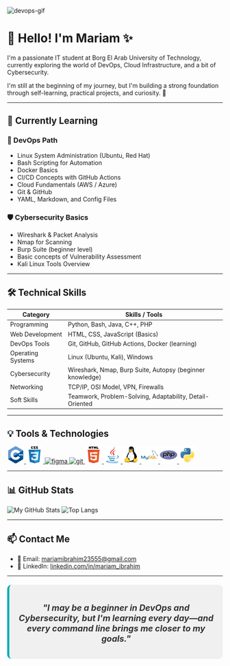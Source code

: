 <link href="https://cdnjs.cloudflare.com/ajax/libs/font-awesome/6.5.1/css/all.min.css" rel="stylesheet">
<link rel="stylesheet" href="https://cdnjs.cloudflare.com/ajax/libs/animate.css/4.1.1/animate.min.css">

![devops-gif](https://media.giphy.com/media/qgQUggAC3Pfv687qPC/giphy.gif)

<h1 class="animate__animated animate__fadeIn">👋 Hello! I'm Mariam ✨</h1>
I'm a passionate IT student at  Borg El Arab University of Technology, currently exploring the world of DevOps, Cloud Infrastructure, and a bit of Cybersecurity.

I'm still at the beginning of my journey, but I'm building a strong foundation through self-learning, practical projects, and curiosity. 🚀

---

## 🌱 Currently Learning

### 🔧 DevOps Path
- Linux System Administration (Ubuntu, Red Hat)
- Bash Scripting for Automation
- Docker Basics
- CI/CD Concepts with GitHub Actions
- Cloud Fundamentals (AWS / Azure)
- Git & GitHub
- YAML, Markdown, and Config Files

### 🛡️ Cybersecurity Basics
- Wireshark & Packet Analysis
- Nmap for Scanning
- Burp Suite (beginner level)
- Basic concepts of Vulnerability Assessment
- Kali Linux Tools Overview

---

## 🛠️ Technical Skills

| Category           | Skills / Tools                                             |
|--------------------|-------------------------------------------------------------|
| Programming         | Python, Bash, Java, C++, PHP                                |
| Web Development     | HTML, CSS, JavaScript (Basics)                              |
| DevOps Tools        | Git, GitHub, GitHub Actions, Docker (learning)              |
| Operating Systems   | Linux (Ubuntu, Kali), Windows                               |
| Cybersecurity       | Wireshark, Nmap, Burp Suite, Autopsy (beginner knowledge)  |
| Networking          | TCP/IP, OSI Model, VPN, Firewalls                           |
| Soft Skills         | Teamwork, Problem-Solving, Adaptability, Detail-Oriented   |

---

## 💡 Tools & Technologies

<p align="left">

  <a href="https://www.w3schools.com/cpp/" target="_blank">
    <img src="https://raw.githubusercontent.com/devicons/devicon/master/icons/cplusplus/cplusplus-original.svg" alt="cplusplus" width="40" height="40"/>
  </a>
  <a href="https://www.w3schools.com/css/" target="_blank">
    <img src="https://raw.githubusercontent.com/devicons/devicon/master/icons/css3/css3-original-wordmark.svg" alt="css3" width="40" height="40"/>
  </a>
  <a href="https://www.figma.com/" target="_blank">
    <img src="https://www.vectorlogo.zone/logos/figma/figma-icon.svg" alt="figma" width="40" height="40"/>
  </a>
  <a href="https://git-scm.com/" target="_blank">
    <img src="https://www.vectorlogo.zone/logos/git-scm/git-scm-icon.svg" alt="git" width="40" height="40"/>
  </a>
  <a href="https://www.w3.org/html/" target="_blank">
    <img src="https://raw.githubusercontent.com/devicons/devicon/master/icons/html5/html5-original-wordmark.svg" alt="html5" width="40" height="40"/>
  </a>
  <a href="https://www.java.com" target="_blank">
    <img src="https://raw.githubusercontent.com/devicons/devicon/master/icons/java/java-original.svg" alt="java" width="40" height="40"/>
  </a>
  <a href="https://www.linux.org/" target="_blank">
    <img src="https://raw.githubusercontent.com/devicons/devicon/master/icons/linux/linux-original.svg" alt="linux" width="40" height="40"/>
  </a>
  <a href="https://www.mysql.com/" target="_blank">
    <img src="https://raw.githubusercontent.com/devicons/devicon/master/icons/mysql/mysql-original-wordmark.svg" alt="mysql" width="40" height="40"/>
  </a>
  <a href="https://www.php.net" target="_blank">
    <img src="https://raw.githubusercontent.com/devicons/devicon/master/icons/php/php-original.svg" alt="php" width="40" height="40"/>
  </a>
  <a href="https://www.python.org" target="_blank">
    <img src="https://raw.githubusercontent.com/devicons/devicon/master/icons/python/python-original.svg" alt="python" width="40" height="40"/>
  </a>
</p>

---

## 📊 GitHub Stats
![My GitHub Stats](https://github-readme-stats.vercel.app/api?username=mariomaibrahim&show_icons=true&theme=radical)
![Top Langs](https://github-readme-stats.vercel.app/api/top-langs/?username=mariomaibrahim&layout=compact&theme=radical)

---

## 📫 Contact Me

- 📧 Email: mariamibrahim23555@gmail.com  
- 💼 LinkedIn: [linkedin.com/in/mariam_ibrahim](https://www.linkedin.com/in/mariam-ibrahim-b95743307)  

---

<div style="border-left: 5px solid #00adb5; background-color: #f0f0f0; padding: 15px 20px; font-style: italic; font-size: 1.2em; margin: 20px 0; border-radius: 10px; color: #333;">
  <h3 style="text-align: center;">"I may be a beginner in DevOps and Cybersecurity, but I'm learning every day—and every command line brings me closer to my goals."</h3>
</div>
